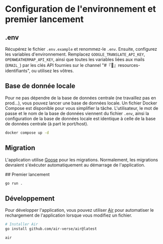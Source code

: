 # Configuration de l'environnement et premier lancement

## .env

Récupérez le fichier `.env.example` et renommez-le `.env`. Ensuite, configurez les variables d'environnement. Remplacez `GOOGLE_TRANSLATE_API_KEY`, `OPENWEATHERMAP_API_KEY`, ainsi que toutes les variables liées aux mails (`EMAIL_`) par les clés API fournies sur le channel "#『🔐』resources-identifiants", ou utilisez les vôtres.

## Base de donnée locale

Pour ne pas dépendre de la base de données centrale (ne travaillez pas en prod…), vous pouvez lancer une base de données locale. Un fichier Docker Compose est disponible pour vous simplifier la tâche. L'utilisateur, le mot de passe et le nom de la base de données viennent du fichier `.env`, ainsi la configuration de la base de données locale est identique à celle de la base de données centrale (à part le port/host).

```bash
docker compose up -d
```

## Migration

L'application utilise [Goose](https://github.com/pressly/goose) pour les migrations. Normalement, les migrations devraient s'éxécuter automatiquement au démarrage de l'application.

## Premier lancement

```bash
go run .
```

## Développement

Pour développer l'application, vous pouvez utiliser [Air](https://github.com/cosmtrek/air) pour automatiser le rechargement de l'application lorsque vous modifiez un fichier.

```bash
# Installer Air
go install github.com/air-verse/air@latest

air
```
